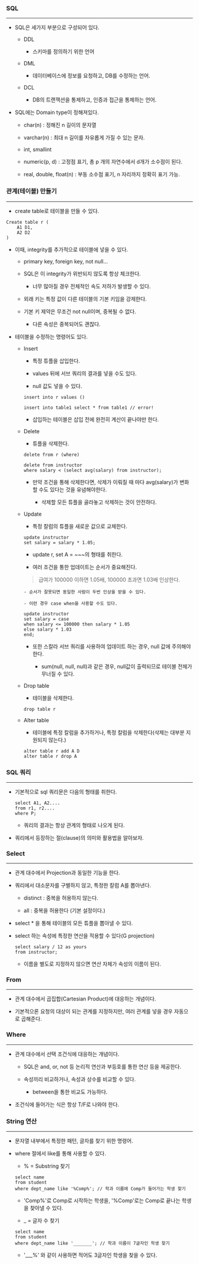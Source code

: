### SQL

---

- SQL은 세가지 부분으로 구성되어 있다.

  - DDL

    - 스키마를 정의하기 위한 언어

  - DML

    - 데이터베이스에 정보를 요청하고, DB를 수정하는 언어.

  - DCL

    - DB의 트랜잭션을 통제하고, 인증과 접근을 통제하는 언어.

- SQL에는 Domain type이 정해져있다.

  - char(n) : 정해진 n 길이의 문자열

  - varchar(n) : 최대 n 길이를 자유롭게 가질 수 있는 문자.

  - int, smallint

  - numeric(p, d) : 고정점 표기, 총 p 개의 자연수에서 d개가 소수점이 된다.

  - real, double, float(n) : 부동 소수점 표기, n 자리까지 정확히 표기 가능.

### 관계(테이블) 만들기

---

- create table로 테이블을 만들 수 있다.

```
Create table r (
    A1 D1,
    A2 D2
)
```

- 이때, integrity를 추가적으로 테이블에 넣을 수 있다.

  - primary key, foreign key, not null...

  - SQL은 이 integrity가 위반되지 않도록 항상 체크한다.

    - 너무 많아질 경우 전체적인 속도 저하가 발생할 수 있다.

  - 외래 키는 특정 값이 다른 테이블의 기본 키임을 강제한다.

  - 기본 키 제약은 무조건 not null이며, 중복될 수 없다.

    - 다른 속성은 중복되어도 괜찮다.

- 테이블을 수정하는 명령어도 있다.

  - Insert

    - 특정 튜플을 삽입한다.

    - values 뒤에 서브 쿼리의 결과를 넣을 수도 있다.

    - null 값도 넣을 수 있다.

    ```
    insert into r values ()

    insert into table1 select * from table1 // error!
    ```

    - 삽입하는 테이블은 삽입 전에 완전히 계산이 끝나야만 한다.

  - Delete

    - 튜플을 삭제한다.

    ```
    delete from r (where)

    delete from instructor
    where salary < (select avg(salary) from instructor);
    ```

    - 만약 조건을 통해 삭제한다면, 삭제가 이뤄질 때 마다 avg(salary)가 변화할 수도 있다는 것을 유념해야한다.

      - 삭제할 모든 튜플을 골라놓고 삭제하는 것이 안전하다.

  - Update

    - 특정 칼럼의 튜플을 새로운 값으로 교체한다.

    ```
    update instructor
    set salary = salary * 1.05;
    ```

    - update r, set A = ~~~의 형태를 취한다.

    - 여러 조건을 통한 업데이트는 순서가 중요해진다.

    > 급여가 100000 이하면 1.05배, 100000 초과면 1.03배 인상한다.

        - 순서가 잘못되면 동일한 사람이 두번 인상을 받을 수 있다.

        - 이런 경우 case when을 사용할 수도 있다.

    ```
    update instructor
    set salary = case
    when salary <= 100000 then salary * 1.05
    else salary * 1.03
    end;
    ```

    - 또한 스칼라 서브 쿼리를 사용하여 업데이트 하는 경우, null 값에 주의해야한다.

      - sum(null, null, null)과 같은 경우, null값이 출력되므로 테이블 전체가 무너질 수 있다.

  - Drop table

    - 테이블을 삭제한다.

    ```
    drop table r
    ```

  - Alter table

    - 테이블에 특정 칼럼을 추가하거나, 특정 칼럼을 삭제한다(삭제는 대부분 지원되지 않는다.)

    ```
    alter table r add A D
    alter table r drop A
    ```

### SQL 쿼리

---

- 기본적으로 sql 쿼리문은 다음의 형태를 취한다.

  ```
  select A1, A2....
  from r1, r2....
  where P;
  ```

  - 쿼리의 결과는 항상 관계의 형태로 나오게 된다.

- 쿼리에서 등장하는 절(clause)의 의미와 활용법을 알아보자.

### Select

---

- 관계 대수에서 Projection과 동일한 기능을 한다.

- 쿼리에서 대소문자를 구별하지 않고, 특정한 칼럼 A를 뽑아낸다.

  - distinct : 중복을 허용하지 않는다.

  - all : 중복을 허용한다 (기본 설정이다.)

- select \* 을 통해 테이블의 모든 튜플을 뽑아낼 수 있다.

- select 하는 속성에 특정한 연산을 적용할 수 있다(G projection)

  ```
  select salary / 12 as yours
  from instructor;
  ```

  - 이름을 별도로 지정하지 않으면 연산 자체가 속성의 이름이 된다.

### From

---

- 관계 대수에서 곱집합(Cartesian Product)에 대응하는 개념이다.

- 기본적으론 요청의 대상이 되는 관계를 지정하지만, 여러 관계를 넣을 경우 자동으로 곱해준다.

### Where

---

- 관계 대수에서 선택 조건식에 대응하는 개념이다.

  - SQL은 and, or, not 등 논리적 연산과 부등호를 통한 연산 등을 제공한다.

  - 속성끼리 비교하거나, 속성과 상수를 비교할 수 있다.

    - between을 통한 비교도 가능하다.

- 조건식에 들어가는 식은 항상 T/F로 나와야 한다.

### String 연산

---

- 문자열 내부에서 특정한 패턴, 글자를 찾기 위한 명령어.

- where 절에서 like를 통해 사용할 수 있다.

  - % = Substring 찾기

  ```
  select name
  from student
  where dept_name like '%Comp%'; // 학과 이름에 Comp가 들어가는 학생 찾기
  ```

  - 'Comp%'로 Comp로 시작하는 학생을, '%Comp'로는 Comp로 끝나는 학생을 찾아낼 수 있다.

  - \_ = 글자 수 찾기

  ```
  select name
  from student
  where dept_name like '_______'; // 학과 이름이 7글자인 학생 찾기
  ```

  - '\_\_\_%' 와 같이 사용하면 적어도 3글자인 학생을 찾을 수 있다.
